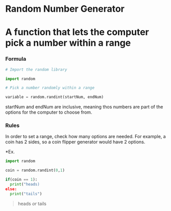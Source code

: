 # Random Number Generator

# A function that lets the computer pick a number within a range

### Formula
```python
# Import the random library

import random

# Pick a number randomly within a range

variable = random.randint(startNum, endNum)
```

startNum and endNum are inclusive, meaning thos numbers are part of the options for the computer to choose from.

### Rules
In order to set a range, check how many options are needed. For example, a coin has 2 sides, so a coin flipper generator would have 2 options.

*Ex.
```python
import random

coin = random.randint(0,1)

if(coin == 1):
  print("heads)
else:
  print("tails")
```
> heads *or* tails

